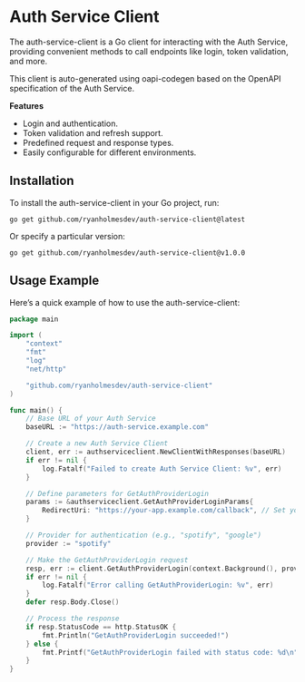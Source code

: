 # Auth Service Client

The auth-service-client is a Go client for interacting with the Auth Service, providing convenient methods to call endpoints like login, token validation, and more.

This client is auto-generated using oapi-codegen based on the OpenAPI specification of the Auth Service.

**Features**

- Login and authentication.
- Token validation and refresh support.
- Predefined request and response types.
- Easily configurable for different environments.

## Installation

To install the auth-service-client in your Go project, run:

`go get github.com/ryanholmesdev/auth-service-client@latest`

Or specify a particular version:

`go get github.com/ryanholmesdev/auth-service-client@v1.0.0`

## Usage Example

Here’s a quick example of how to use the auth-service-client:

```go
package main

import (
	"context"
	"fmt"
	"log"
	"net/http"

	"github.com/ryanholmesdev/auth-service-client"
)

func main() {
	// Base URL of your Auth Service
	baseURL := "https://auth-service.example.com"

	// Create a new Auth Service Client
	client, err := authserviceclient.NewClientWithResponses(baseURL)
	if err != nil {
		log.Fatalf("Failed to create Auth Service Client: %v", err)
	}

	// Define parameters for GetAuthProviderLogin
	params := &authserviceclient.GetAuthProviderLoginParams{
		RedirectUri: "https://your-app.example.com/callback", // Set your redirect URI
	}

	// Provider for authentication (e.g., "spotify", "google")
	provider := "spotify"

	// Make the GetAuthProviderLogin request
	resp, err := client.GetAuthProviderLogin(context.Background(), provider, params)
	if err != nil {
		log.Fatalf("Error calling GetAuthProviderLogin: %v", err)
	}
	defer resp.Body.Close()

	// Process the response
	if resp.StatusCode == http.StatusOK {
		fmt.Println("GetAuthProviderLogin succeeded!")
	} else {
		fmt.Printf("GetAuthProviderLogin failed with status code: %d\n", resp.StatusCode)
	}
}

```
